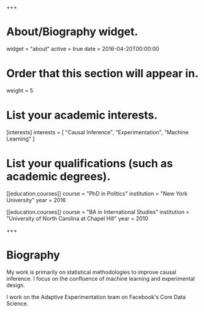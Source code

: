 +++
# About/Biography widget.
widget = "about"
active = true
date = 2016-04-20T00:00:00

# Order that this section will appear in.
weight = 5

# List your academic interests.
[interests]
  interests = [
    "Causal Inference",
    "Experimentation",
    "Machine Learning"
  ]

# List your qualifications (such as academic degrees).
[[education.courses]]
  course = "PhD in Politics"
  institution = "New York University"
  year = 2016

[[education.courses]]
  course = "BA in International Studies"
  institution = "University of North Carolina at Chapel Hill"
  year = 2010
 
+++

# Biography

My work is primarily on statistical methodologies to improve causal inference. I focus on the confluence of machine learning and experimental design.

I work on the Adaptive Experimentation team on Facebook's Core Data Science.

